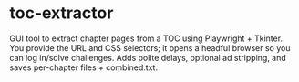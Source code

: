 # toc-extractor
GUI tool to extract chapter pages from a TOC using Playwright + Tkinter. You provide the URL and CSS selectors; it opens a headful browser so you can log in/solve challenges. Adds polite delays, optional ad stripping, and saves per-chapter files + combined.txt.
